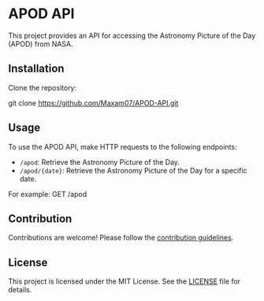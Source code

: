 # APOD API

This project provides an API for accessing the Astronomy Picture of the Day (APOD) from NASA.

## Installation

Clone the repository:

git clone https://github.com/Maxam07/APOD-API.git


## Usage

To use the APOD API, make HTTP requests to the following endpoints:

- `/apod`: Retrieve the Astronomy Picture of the Day.
- `/apod/{date}`: Retrieve the Astronomy Picture of the Day for a specific date.

For example:
GET /apod


## Contribution

Contributions are welcome! Please follow the [contribution guidelines](CONTRIBUTING.md).

## License

This project is licensed under the MIT License. See the [LICENSE](LICENSE) file for details.
